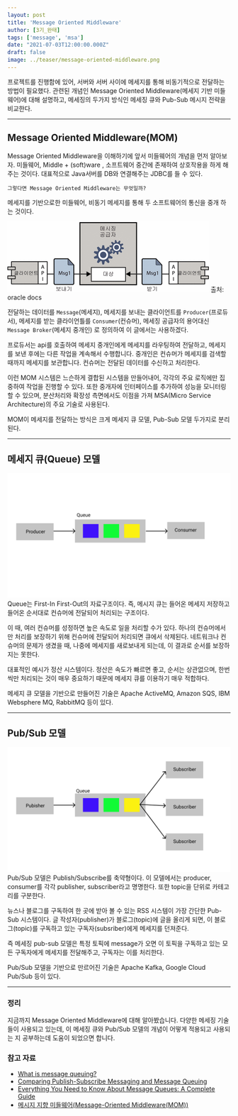 ```yaml
---
layout: post  
title: 'Message Oriented Middleware'
author: [3기_완태]
tags: ['message', 'msa']
date: "2021-07-03T12:00:00.000Z"
draft: false
image: ../teaser/message-oriented-middleware.png
---
```

프로젝트를 진행함에 있어, 서버와 서버 사이에 메세지를 통해 비동기적으로 전달하는 방법이 필요했다. 관련된 개념인 Message Oriented Middleware(메세지 기반 미들웨어)에 대해 설명하고, 메세징의 두가지 방식인 메세징 큐와 Pub-Sub 메시지 전략을 비교한다.
<!-- end -->
 

---

## Message Oriented Middleware(MOM)

Message Oriented Middleware을 이해하기에 앞서 미들웨어의 개념을 먼저 알아보자. 미들웨어, Middle + (soft)ware , 소프트웨어 중간에 존재하여 상호작용을 하게 해주는 것이다. 대표적으로 Java서버를 DB와 연결해주는 JDBC를 들 수 있다.

`그렇다면 Message Oriented Middleware는 무엇일까?`

메세지를 기반으로한 미들웨어, 비동기 메세지를 통해 두 소프트웨어의 통신을 중개 하는 것이다.

![image](../images/2021-07-03-message-oriented-middleware-1.png)
출처: oracle docs

전달하는 데이터를 `Message`(메세지), 메세지를 보내는 클라이언트를 `Producer`(프로듀서), 메세지를 받는 클라이언틀를 `Consumer`(컨슈머), 메세징 공급자의 용어대신 `Message Broker`(메세지 중개인) 로 정의하여 이 글에서는 사용하겠다.

프로듀서는 api를 호출하여 메세지 중개인에게 메세지를 라우팅하여 전달하고, 메세지를 보낸 후에는 다른 작업을 계속해서 수행합니다. 중개인은 컨슈머가 메세지를 검색할 때까지 메세지를 보관합니다. 컨슈머는 전달된 데이터를 수신하고 처리한다.

이런 MOM 시스템은 느슨하게 결합된 시스템을 만들어내어, 각각의 주요 로직에만 집중하여 작업을 진행할 수 있다. 또한 중개자에 인터페이스를 추가하여 성능을 모니터링할 수 있으며, 분산처리와 확장성 측면에서도 이점을 가져 MSA(Micro Service Architecture)의 주요 기술로 사용된다.

MOM이 메세지를 전달하는 방식은 크게 메세지 큐 모델, Pub-Sub 모델 두가지로 분리된다.


---

## 메세지 큐(Queue) 모델

![image](../images/2021-07-03-message-oriented-middleware-2.png)
Queue는 First-In First-Out의 자료구조이다. 즉, 메시지 큐는 들어온 메세지 저장하고 들어온 순서대로  컨슈머에 전달되어 처리되는 구조이다.

이 때, 여러 컨슈머를 성정하면 높은 속도로 일을 처리할 수가 있다. 하나의 컨슈머에서만 처리를 보장하기 위해 컨슈머에 전달되어 처리되면 큐에서 삭제된다. 네트워크나 컨슈머의 문제가 생겼을 때, 나중에 메세지를 새로보내게 되는데, 이 결과로 순서를 보장하지는 못한다.

대표적인 예시가 정산 시스템이다. 정산은 속도가 빠르면 좋고, 순서는 상관없으며, 한번씩만 처리되는 것이 매우 중요하기 때문에 메세지 큐를 이용하기 매우 적합하다.

메세지 큐 모델을 기반으로 만들어진 기술은 Apache ActiveMQ, Amazon SQS, IBM Websphere MQ, RabbitMQ 등이 있다.

---

## Pub/Sub 모델

![image](../images/2021-07-03-message-oriented-middleware-3.png)
Pub/Sub 모델은 Publish/Subscribe를 축약형이다. 이 모델에서는 producer, consumer를 각각 publisher, subscriber라고 명명한다. 또한 topic을 단위로 카테고리를 구분한다.

뉴스나 블로그를 구독하여 한 곳에 받아 볼 수 있는 RSS 시스템이 가장 간단한 Pub-Sub 시스템이다. 글 작성자(publisher)가 블로그(topic)에 글을 올리게 되면, 이 블로그(topic)를 구독하고 있는 구독자(subsriber)에게 메세지를 던져준다.

즉 메세징 pub-sub 모델은 특정 토픽에 message가 오면 이 토픽을 구독하고 있는 모든 구독자에게 메세지를 전달해주고, 구독자는 이를 처리한다.

Pub/Sub 모델을 기반으로 만르어진 기술은 Apache Kafka, Google Cloud Pub/Sub 등이 있다.

---

### 정리
지금까지 Message Oriented Middleware에 대해 알아봤습니다. 다양한 메세징 기술들이 사용되고 있는데, 이 메세징 큐와 Pub/Sub 모델의 개념이 어떻게 적용되고 사용되는 지 공부하는데 도움이 되었으면 합니다.

### 참고 자료
- [What is message queuing?](https://www.cloudamqp.com/blog/what-is-message-queuing.html)
- [Comparing Publish-Subscribe Messaging and Message Queuing](https://dzone.com/articles/comparing-publish-subscribe-messaging-and-message)
- [Everything You Need to Know About Message Queues: A Complete Guide](https://medium.com/swlh/everything-you-need-to-know-about-message-queues-a-complete-guide-dbf190d001d7)
- [메시지 지향 미들웨어(Message-Oriented Middleware(MOM))](https://docs.oracle.com/cd/E19148-01/820-0532/6nc919fai/index.html)
